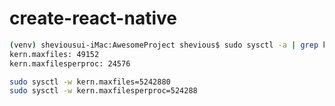 # create-react-native

```bash
(venv) sheviousui-iMac:AwesomeProject shevious$ sudo sysctl -a | grep kern.maxfiles
kern.maxfiles: 49152
kern.maxfilesperproc: 24576
```
```bash
sudo sysctl -w kern.maxfiles=5242880
sudo sysctl -w kern.maxfilesperproc=524288
```
<!--stackedit_data:
eyJoaXN0b3J5IjpbMTUwNDM2MDU1OF19
-->